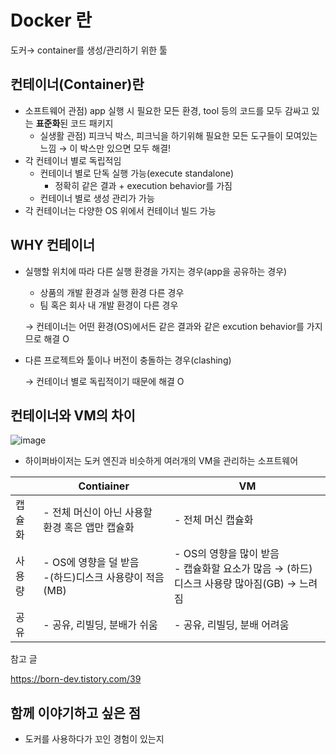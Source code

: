 # Docker 란

도커→ container를 생성/관리하기 위한 툴

## 컨테이너(Container)란

- 소프트웨어 관점) app 실행 시 필요한 모든 환경, tool 등의 코드를 모두 감싸고 있는 **표준화**된 코드 패키지
    - 실생활 관점) 피크닉 박스,  피크닉을 하기위해 필요한 모든 도구들이 모여있는 느낌 
    → 이 박스만 있으면 모두 해결!
- 각 컨테이너 별로 독립적임
    - 컨테이너 별로 단독 실행 가능(execute standalone)
        - 정확히 같은 결과 + execution behavior를 가짐
    - 컨테이너 별로 생성 관리가 가능
- 각 컨테이너는 다양한 OS 위에서 컨테이너 빌드 가능

## WHY 컨테이너

- 실행할 위치에 따라 다른 실행 환경을 가지는 경우(app을 공유하는 경우)
    - 상품의 개발 환경과 실행 환경 다른 경우
    - 팀 혹은 회사 내 개발 환경이 다른 경우
    
     → 컨테이너는 어떤 환경(OS)에서든 같은 결과와 같은 excution behavior를 가지므로 해결 O
    
- 다른 프로젝트와 툴이나 버전이 충돌하는 경우(clashing)
    
    → 컨테이너 별로 독립적이기 때문에 해결 O
    

## 컨테이너와 VM의 차이

![image](https://github.com/doku-study/doku-study/assets/50479962/b16d99cc-f7fe-404d-b8b9-5859faa8ffd3)

- 하이퍼바이저는 도커 엔진과 비슷하게 여러개의 VM을 관리하는 소프트웨어

|  | Contiainer | VM |
| --- | --- | --- |
| 캡슐화 | - 전체 머신이 아닌 사용할 환경 혹은 앱만 캡슐화 | - 전체 머신 캡슐화 |
| 사용량 | - OS에 영향을 덜 받음</br>  -(하드)디스크 사용량이 적음(MB) | - OS의 영향을 많이 받음</br>  - 캡슐화할 요소가 많음 → (하드)디스크 사용량 많아짐(GB) → 느려짐 |
| 공유 | - 공유, 리빌딩, 분배가 쉬움 | - 공유, 리빌딩, 분배 어려움 |

참고 글

https://born-dev.tistory.com/39

## **함께 이야기하고 싶은 점**

- 도커를 사용하다가 꼬인 경험이 있는지
